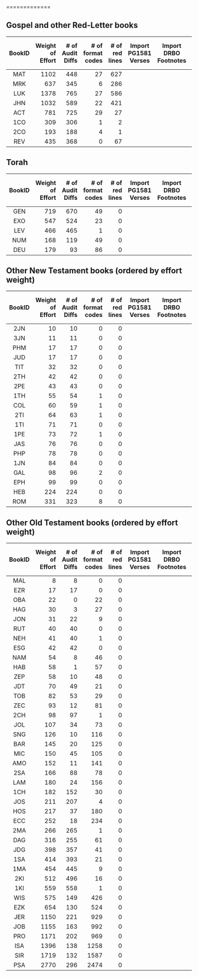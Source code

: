 =============
## Gospel and other Red-Letter books
| BookID | Weight<br>of<br>Effort | # of<br>Audit<br>Diffs<br> | # of<br>format<br>codes | # of<br>red<br>lines | Import<br>PG1581<br>Verses | Import<br>DRBO<br>Footnotes | Fix<br>Diff<br>Sheets | Which<br>Matches<br>1971-TAN | Apply<br>Audit<br>Diffs | Apply<br>format<br>Codes | Apply<br>Red<br>Codes | 
| :---: |  ---: |  ---: |  ---: |  ---: | :---: | :---: | :---: | :---: | :---: | :---: | :---: | 
| MAT | 1102 | 448 | 27 | 627 |  |  |  | WIP |  |  | DONE | WIP |
| MRK | 637 | 345 | 6 | 286 |  |  |  |  |  |  | WIP | WIP |
| LUK | 1378 | 765 | 27 | 586 |  |  |  |  |  |  |  |  |
| JHN | 1032 | 589 | 22 | 421 |  |  |  |  |  |  |  |  |
| ACT | 781 | 725 | 29 | 27 |  |  |  |  |  |  |  |  |
| 1CO | 309 | 306 | 1 | 2 |  |  |  |  |  |  |  |  |
| 2CO | 193 | 188 | 4 | 1 |  |  |  |  |  |  |  |  |
| REV | 435 | 368 | 0 | 67 |  |  |  |  |  |  |  |  |

## Torah
| BookID | Weight<br>of<br>Effort | # of<br>Audit<br>Diffs<br> | # of<br>format<br>codes | # of<br>red<br>lines | Import<br>PG1581<br>Verses | Import<br>DRBO<br>Footnotes | Fix<br>Diff<br>Sheets | Which<br>Matches<br>1971-TAN | Apply<br>Audit<br>Diffs | Apply<br>format<br>Codes | Apply<br>Red<br>Codes | 
| :---: |  ---: |  ---: |  ---: |  ---: | :---: | :---: | :---: | :---: | :---: | :---: | :---: | 
| GEN | 719 | 670 | 49 | 0 |  |  |  |  |  |  |  |  |
| EXO | 547 | 524 | 23 | 0 |  |  |  |  |  |  |  |  |
| LEV | 466 | 465 | 1 | 0 |  |  |  |  |  |  |  |  |
| NUM | 168 | 119 | 49 | 0 |  |  |  |  |  |  |  |  |
| DEU | 179 | 93 | 86 | 0 |  |  |  |  |  |  |  |  |

## Other New Testament books (ordered by effort weight)
| BookID | Weight<br>of<br>Effort | # of<br>Audit<br>Diffs<br> | # of<br>format<br>codes | # of<br>red<br>lines | Import<br>PG1581<br>Verses | Import<br>DRBO<br>Footnotes | Fix<br>Diff<br>Sheets | Which<br>Matches<br>1971-TAN | Apply<br>Audit<br>Diffs | Apply<br>format<br>Codes | Apply<br>Red<br>Codes | 
| :---: |  ---: |  ---: |  ---: |  ---: | :---: | :---: | :---: | :---: | :---: | :---: | :---: | 
| 2JN | 10 | 10 | 0 | 0 |  |  |  |  |  |  |  |  |
| 3JN | 11 | 11 | 0 | 0 |  |  |  |  |  |  |  |  |
| PHM | 17 | 17 | 0 | 0 |  |  |  |  |  |  |  |  |
| JUD | 17 | 17 | 0 | 0 |  |  |  |  |  |  |  |  |
| TIT | 32 | 32 | 0 | 0 |  |  |  |  |  |  |  |  |
| 2TH | 42 | 42 | 0 | 0 |  |  |  |  |  |  |  |  |
| 2PE | 43 | 43 | 0 | 0 |  |  |  |  |  |  |  |  |
| 1TH | 55 | 54 | 1 | 0 |  |  |  |  |  |  |  |  |
| COL | 60 | 59 | 1 | 0 |  |  |  |  |  |  |  |  |
| 2TI | 64 | 63 | 1 | 0 |  |  |  |  |  |  |  |  |
| 1TI | 71 | 71 | 0 | 0 |  |  |  |  |  |  |  |  |
| 1PE | 73 | 72 | 1 | 0 |  |  |  |  |  |  |  |  |
| JAS | 76 | 76 | 0 | 0 |  |  |  |  |  |  |  |  |
| PHP | 78 | 78 | 0 | 0 |  |  |  |  |  |  |  |  |
| 1JN | 84 | 84 | 0 | 0 |  |  |  |  |  |  |  |  |
| GAL | 98 | 96 | 2 | 0 |  |  |  |  |  |  |  |  |
| EPH | 99 | 99 | 0 | 0 |  |  |  |  |  |  |  |  |
| HEB | 224 | 224 | 0 | 0 |  |  |  |  |  |  |  |  |
| ROM | 331 | 323 | 8 | 0 |  |  |  |  |  |  |  |  |

## Other Old Testament books (ordered by effort weight)
| BookID | Weight<br>of<br>Effort | # of<br>Audit<br>Diffs<br> | # of<br>format<br>codes | # of<br>red<br>lines | Import<br>PG1581<br>Verses | Import<br>DRBO<br>Footnotes | Fix<br>Diff<br>Sheets | Which<br>Matches<br>1971-TAN | Apply<br>Audit<br>Diffs | Apply<br>format<br>Codes | Apply<br>Red<br>Codes | 
| :---: |  ---: |  ---: |  ---: |  ---: | :---: | :---: | :---: | :---: | :---: | :---: | :---: | 
| MAL | 8 | 8 | 0 | 0 |  |  |  |  |  |  |  |  |
| EZR | 17 | 17 | 0 | 0 |  |  |  |  |  |  |  |  |
| OBA | 22 | 0 | 22 | 0 |  |  |  |  |  |  |  |  |
| HAG | 30 | 3 | 27 | 0 |  |  |  |  |  |  |  |  |
| JON | 31 | 22 | 9 | 0 |  |  |  |  |  |  |  |  |
| RUT | 40 | 40 | 0 | 0 |  |  |  |  |  |  |  |  |
| NEH | 41 | 40 | 1 | 0 |  |  |  |  |  |  |  |  |
| ESG | 42 | 42 | 0 | 0 |  |  |  |  |  |  |  |  |
| NAM | 54 | 8 | 46 | 0 |  |  |  |  |  |  |  |  |
| HAB | 58 | 1 | 57 | 0 |  |  |  |  |  |  |  |  |
| ZEP | 58 | 10 | 48 | 0 |  |  |  |  |  |  |  |  |
| JDT | 70 | 49 | 21 | 0 |  |  |  |  |  |  |  |  |
| TOB | 82 | 53 | 29 | 0 |  |  |  |  |  |  |  |  |
| ZEC | 93 | 12 | 81 | 0 |  |  |  |  |  |  |  |  |
| 2CH | 98 | 97 | 1 | 0 |  |  |  |  |  |  |  |  |
| JOL | 107 | 34 | 73 | 0 |  |  |  |  |  |  |  |  |
| SNG | 126 | 10 | 116 | 0 |  |  |  |  |  |  |  |  |
| BAR | 145 | 20 | 125 | 0 |  |  |  |  |  |  |  |  |
| MIC | 150 | 45 | 105 | 0 |  |  |  |  |  |  |  |  |
| AMO | 152 | 11 | 141 | 0 |  |  |  |  |  |  |  |  |
| 2SA | 166 | 88 | 78 | 0 |  |  |  |  |  |  |  |  |
| LAM | 180 | 24 | 156 | 0 |  |  |  |  |  |  |  |  |
| 1CH | 182 | 152 | 30 | 0 |  |  |  |  |  |  |  |  |
| JOS | 211 | 207 | 4 | 0 |  |  |  |  |  |  |  |  |
| HOS | 217 | 37 | 180 | 0 |  |  |  |  |  |  |  |  |
| ECC | 252 | 18 | 234 | 0 |  |  |  |  |  |  |  |  |
| 2MA | 266 | 265 | 1 | 0 |  |  |  |  |  |  |  |  |
| DAG | 316 | 255 | 61 | 0 |  |  |  |  |  |  |  |  |
| JDG | 398 | 357 | 41 | 0 |  |  |  |  |  |  |  |  |
| 1SA | 414 | 393 | 21 | 0 |  |  |  |  |  |  |  |  |
| 1MA | 454 | 445 | 9 | 0 |  |  |  |  |  |  |  |  |
| 2KI | 512 | 496 | 16 | 0 |  |  |  |  |  |  |  |  |
| 1KI | 559 | 558 | 1 | 0 |  |  |  |  |  |  |  |  |
| WIS | 575 | 149 | 426 | 0 |  |  |  |  |  |  |  |  |
| EZK | 654 | 130 | 524 | 0 |  |  |  |  |  |  |  |  |
| JER | 1150 | 221 | 929 | 0 |  |  |  |  |  |  |  |  |
| JOB | 1155 | 163 | 992 | 0 |  |  |  |  |  |  |  |  |
| PRO | 1171 | 202 | 969 | 0 |  |  |  |  |  |  |  |  |
| ISA | 1396 | 138 | 1258 | 0 |  |  |  |  |  |  |  |  |
| SIR | 1719 | 132 | 1587 | 0 |  |  |  |  |  |  |  |  |
| PSA | 2770 | 296 | 2474 | 0 |  |  |  |  |  |  |  |  |


